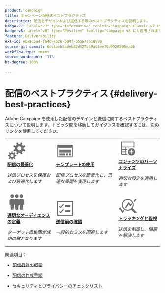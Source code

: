 ```yaml
---
product: campaign
title: キャンペーン配信のベストプラクティス
description: 配信をデザインおよび送信する際のベストプラクティスを説明します。
badge-v7: label="v7" type="Informative" tooltip="Campaign Classic v7 に適用されます"
badge-v8: label="v8" type="Positive" tooltip="Campaign v8 にも適用されます"
feature: Deliverability
exl-id: eb5ad5a4-f640-4b26-b04f-b5567761d996
source-git-commit: 6dc6aeb5adeb82d527b39a05ee70a9926205ea0b
workflow-type: tm+mt
source-wordcount: '115'
ht-degree: 100%

---
```


# 配信のベストプラクティス {#delivery-best-practices}



Adobe Campaign を使用した配信のデザインと送信に関するベストプラクティスについて説明します。トピック間を移動してガイダンスを確認するには、次のリンクを使用してください。

<table>
<tr>
  <td>
    <a href="optimize-delivery.md">
      <img alt="最適化" src="assets/do-not-localize/optimize.svg" width="60px"/>
    </a>
    <div>
      <a href="optimize-delivery.md">
    <strong>配信の最適化</strong>
    </a>
    </div>
    <p>
    <em>送信プロセスを保護および最適化します</em>
    <p>
  </td>
   <td>
    <a href="use-templates.md">
      <img alt="テンプレート" src="assets/do-not-localize/design.svg" width="60px"/>
    </a>
    <div>
      <a href="use-templates.md">
    <strong>テンプレートの使用</strong>
    </a>
    </div>
    <p>
    <em>配信プロセスを簡素化し、迅速な展開を実現します</em>
    <p>
  </td>
  <td>
    <a href="design-and-personalize.md">
      <img alt="デザイン" src="assets/do-not-localize/custom.svg" width="60px"/>
    </a>
    <div>
      <a href="design-and-personalize.md">
    <strong>コンテンツのパーソナライズ</strong>
    </a>
    </div>
    <p>
    <em>適切な設定を適用します</em>
    <p>
  </td>
</tr>
<tr>
  <td>
    <a href="define-the-right-audience.md">
      <img alt="ターゲット" src="assets/do-not-localize/profiles.svg" width="60px"/>
    </a>
    <div>
      <a href="define-the-right-audience.md">
    <strong>適切なオーディエンスの定義</strong>
    </a>
    </div>
    <p>
    <em>ターゲット母集団が成功の鍵となります</em>
    <p>
  </td>
   <td>
    <a href="check-before-sending.md">
      <img alt="確認" src="assets/do-not-localize/start.svg" width="60px"/>
    </a>
    <div>
      <a href="check-before-sending.md">
    <strong>送信前の確認</strong>
    </a>
    </div>
    <p>
    <em>一般的なミスを回避します</em>
    <p>
  </td>
  <td>
    <a href="track-and-monitor.md">
      <img alt="最適化" src="assets/do-not-localize/troubleshoot.svg" width="60px"/>
    </a>
    <div>
      <a href="track-and-monitor.md">
    <strong>トラッキングと監視</strong>
    </a>
    </div>
    <p>
    <em>送信を制御し、問題を解決します</em>
    <p>
  </td>
</tr>
</table>

関連項目：

* [配信品質の概要](about-deliverability.md)

* [配信の作成手順](steps-about-delivery-creation-steps.md)

* [セキュリティとプライバシーのチェックリスト](https://helpx.adobe.com/jp/campaign/kb/acc-security.html)
